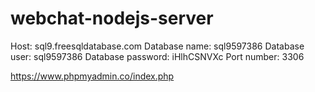 # webchat-nodejs-server
 
Host: sql9.freesqldatabase.com
Database name: sql9597386
Database user: sql9597386
Database password: iHlhCSNVXc
Port number: 3306

https://www.phpmyadmin.co/index.php